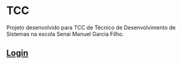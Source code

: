 # TCC

Projeto desenvolvido para TCC de Técnico de Desenvolvimento de Sistemas na escola Senai Manuel Garcia Filho.

<h2><a href ="https://caiocapel.github.io/Sistema-Controle-De-Visitantes/login.html">Login</a></h2>





